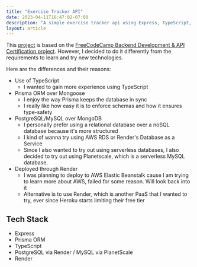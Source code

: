 ```yaml
---
title: "Exercise Tracker API"
date: 2023-04-11T16:47:02-07:00
description: "A simple exercise tracker api using Express, TypeScript, Prisma, and an SQL database."
layout: article
---
```


<!-- {{< github repo="jrang188/exercise-tracker" >}}
![A simple UI](feature.png "A simple UI") -->

This [project](https://exercise-tracker-qqnz.onrender.com/) is based on the [FreeCodeCamp Backend Development & API Certification project](https://www.freecodecamp.org/learn/back-end-development-and-apis/back-end-development-and-apis-projects/exercise-tracker). However, I decided to do it differently from the requirements to learn and try new technologies.

Here are the differences and their reasons:

- Use of TypeScript
  - I wanted to gain more experience using TypeScript
- Prisma ORM over Mongoose
  - I enjoy the way Prisma keeps the database in sync
  - I really like how easy it is to enforce schemas and how it ensures type-safety
- PostgreSQL/MySQL over MongoDB
  - I personally prefer using a relational database over a noSQL database because it's more structured
  - I kind of wanna try using AWS RDS or Render's Database as a Service
  - Since I also wanted to try out using serverless databases, I also decided to try out using Planetscale, which is a serverless MySQL database.
- Deployed through Render
  - I was planning to deploy to AWS Elastic Beanstalk cause I am trying to learn more about AWS, failed for some reason. Will look back into it
  - Alternative is to use Render, which is another PaaS that I wanted to try, ever since Heroku starts limiting their free tier

<!-- {{< button href="https://exercise-tracker-qqnz.onrender.com/" target="externalLinkTarget">}}
Try it out here!
{{< /button >}} -->

## Tech Stack

- Express
- Prisma ORM
- TypeScript
- PostgreSQL via Render / MySQL via PlanetScale
- Render
